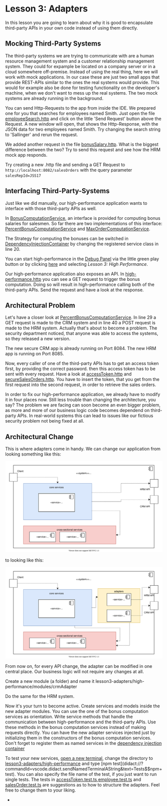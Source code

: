 # Lesson 3: Adapters 

In this lesson you are going to learn about why it is good to encapsulate third-party APIs in your own code instead of using them directly.

## Mocking Third-Party Systems

The third-party systems we are trying to communicate with are a human resource management system and a customer relationship management system.
They could for expample be located on a company server or in a cloud somewhere off-premise.
Instead of using the real thing, here we will work with mock applications. In our case these are just two small apps that provide REST-APIs similar to the ones the real systems would provide.
This would for example also be done for testing functionality on the developer's machine, when we don't want to mess up 
the real systems. The two mock systems are already running in the background.

You can send Http-Requests to the app from inside the IDE. We prepared one for you that searches for employees named Smith.
Just open the file [employeeSearch.http](didact://?commandId=vscode.open&projectFilePath=lesson3-adapters/requests/employeeSearch.http) and click on the little 'Send Request' button above the Request. A new window will open, that shows the Http-Response, with the JSON data for two employees named Smith. Try changing the search string to 'Sallinger' and rerun the request.

We added another request in the file [bonusSalary.http](didact://?commandId=vscode.open&projectFilePath=lesson3-adapters/requests/bonusSalary.http). What is the biggest difference between the two? Try to send this request and see how the HRM mock app responds.

Try creating a new .http file and sending a GET Request to `http://localhost:8082/salesOrders` with the query parameter `salesRepId=JSS17`

## Interfacing Third-Party-Systems

Just like we did manually, our high-performance application wants to interface with those third-party APIs as well.

In [BonusComputationService](didact://?commandId=vscode.open&projectFilePath=lesson3-adapters/high-performance/modules/core/server/services/bonusComputation.service.ts), an interface is provided for computing bonus salaries for salesmen.
So far there are two implementations of this interface: [PercentBonusComputationService](didact://?commandId=vscode.open&projectFilePath=lesson3-adapters/high-performance/modules/core/server/services/percentBonusComputation.service.ts) and [MaxOrderComputationService](didact://?commandId=vscode.open&projectFilePath=lesson3-adapters/high-performance/modules/core/server/services/maxOrderBonusComputation.service.ts).

The Strategy for computing the bonuses can be switched in [DependencyInjectionContainer](didact://?commandId=vscode.open&projectFilePath=lesson3-adapters/high-performance/config/dependencyInjectionContainer.ts) by changing the registered service class in line 20.

You can start high-performance in the [Debug Panel](didact://?commandId=workbench.view.debug) via the little green play button or by clicking [here](didact://?commandId=workbench.action.debug.selectandstart) and selecting *Lesson 3: High Performance*.

Our high-performance application also exposes an API. In [high-performance.http](didact://?commandId=vscode.open&projectFilePath=lesson3-adapters/requests/high-performance.http) you can see a GET request to trigger the bonus computation. Doing so will result in high-performance calling both of the third-party APIs.
Send the request and have a look at the response.

## Architectural Problem

Let's have a closer look at [PercentBonusComputationService](didact://?commandId=vscode.open&projectFilePath=lesson3-adapters/high-performance/modules/core/server/services/percentBonusComputation.service.ts).
In line 29 a GET request is made to the CRM system and in line 40 a POST request is made to the HRM system.
Actually that's about to become a problem.
The security department noticed, that anyone was able to access the systems, so they released a new version.

The new secure CRM app is already running on Port 8084. The new HRM app is running on Port 8085. 

Now, every caller of one of the third-party APIs has to get an access token first, by providing the correct password.
then this access token has to be sent with every request.
Have a look at [accessToken.http](didact://?commandId=vscode.open&projectFilePath=lesson3-adapters/requests/accessToken.http) and [secureSalesOrders.http](didact://?commandId=vscode.open&projectFilePath=lesson3-adapters/requests/secureSalesOrders.http).
You have to insert the token, that you get from the first request into the second request, in order to retrieve the sales orders. 

In order to fix our high-performance application, we already have to modify it in four places now.
Still less trouble than changing the architecture, you say?
The problem we are facing can soon become an even bigger problem, as more and more of our business logic code becomes dependend on third-party APIs.
In real-world systems this can lead to issues like our fictious security problem not being fixed at all.

## Architectural Change

This is where adapters come in handy.
We can change our application from looking something like this:

![without adapters](./without.svg)

to looking like this:

![without adapters](./with.svg)

From now on, for every API change, the adapter can be modified in one central place.
Our business logic will not require any changes at all.

Create a new module (a folder) and name it lesson3-adapters/high-performance/modules/crmAdapter

Do the same for the HRM system.

Now it's your turn to become active.
Create services and models inside the new adapter modules.
You can use the one of the bonus computation services as orientation.
Write service methods that handle the communication between high-performance and the third-party APIs.
Use these methods in the bonus computation services instead of making requests directly.
You can have the new adapter services injected just by initializing them in the constructors of the bonus computation services.
Don't forget to register them as named services in the [dependency injection container](didact://?commandId=vscode.open&projectFilePath=lesson3-adapters/high-performance/config/dependencyInjectionContainer.ts)

To test your new services, [open a new terminal](didact://?commandId=vscode.didact.startTerminalWithName&text=Tests), change the directory to [lesson3-adapters/high-performance](didact://?commandId=vscode.didact.sendNamedTerminalAString&text=Tests$$cd+lesson3-adapters/high-performance) and type [npm test](didact://?commandId=vscode.didact.sendNamedTerminalAString&text=Tests$$npm+test).
You can also specify the file name of the test, if you just want to run single tests.
The tests in [accessToken.test.ts](didact://?commandId=vscode.open&projectFilePath=lesson3-adapters/high-performance/tests/accessToken.test.ts),[employee.test.ts](didact://?commandId=vscode.open&projectFilePath=lesson3-adapters/high-performance/tests/employee.test.ts) and [salesOrder.test.ts](didact://?commandId=vscode.open&projectFilePath=lesson3-adapters/high-performance/tests/salesOrder.test.ts) are suggestions as to how to structure the adapters.
Feel free to change them to your liking.



*